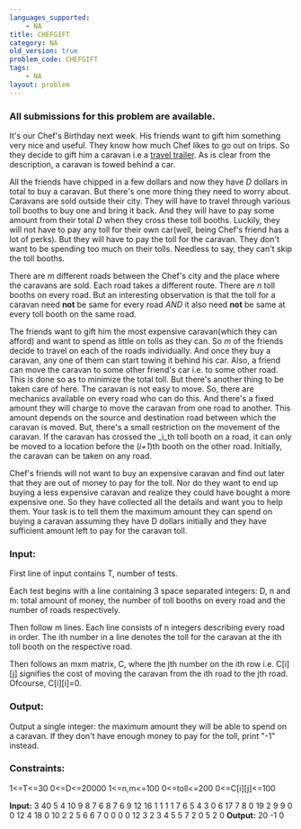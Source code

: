 ```yaml
---
languages_supported:
    - NA
title: CHEFGIFT
category: NA
old_version: true
problem_code: CHEFGIFT
tags:
    - NA
layout: problem
---
```

###  All submissions for this problem are available. 

It's our Chef's Birthday next week. His friends want to gift him something very nice and useful. They know how much Chef likes to go out on trips. So they decide to gift him a caravan i.e a [travel trailer](http://en.wikipedia.org/wiki/Travel_trailer). As is clear from the description, a caravan is towed behind a car.


 All the friends have chipped in a few dollars and now they have _D_ dollars in total to buy a caravan. But there's one more thing they need to worry about. Caravans are sold outside their city. They will have to travel through various toll booths to buy one and bring it back. And they will have to pay some amount from their total _D_ when they cross these toll booths. Luckily, they will not have to pay any toll for their own car(well, being Chef's friend has a lot of perks). But they will have to pay the toll for the caravan. They don't want to be spending too much on their tolls. Needless to say, they can't skip the toll booths.

There are _m_ different roads between the Chef's city and the place where the caravans are sold. Each road takes a different route. There are _n_ toll booths on every road. But an interesting observation is that the toll for a caravan need **not** be same for every road _AND_ it also need **not** be same at every toll booth on the same road.

The friends want to gift him the most expensive caravan(which they can afford) and want to spend as little on tolls as they can. So _m_ of the friends decide to travel on each of the roads individually. And once they buy a caravan, any one of them can start towing it behind his car. Also, a friend can move the caravan to some other friend's car i.e. to some other road. This is done so as to minimize the total toll. But there's another thing to be taken care of here. The caravan is not easy to move. So, there are mechanics available on every road who can do this. And there's a fixed amount they will charge to move the caravan from one road to another. This amount depends on the source and destination road between which the caravan is moved. But, there's a small restriction on the movement of the caravan. If the caravan has crossed the _i_th toll booth on a road, it can only be moved to a location before the (_i+1_)th booth on the other road. Initially, the caravan can be taken on any road.

Chef's friends will not want to buy an expensive caravan and find out later that they are out of money to pay for the toll. Nor do they want to end up buying a less expensive caravan and realize they could have bought a more expensive one. So they have collected all the details and want you to help them. Your task is to tell them the maximum amount they can spend on buying a caravan assuming they have D dollars initially and they have sufficient amount left to pay for the caravan toll.

### Input:

First line of input contains T, number of tests.

Each test begins with a line containing 3 space separated integers: D, n and m: total amount of money, the number of toll booths on every road and the number of roads respectively.

Then follow m lines. Each line consists of n integers describing every road in order. The ith number in a line denotes the toll for the caravan at the ith toll booth on the respective road.

Then follows an mxm matrix, C, where the jth number on the ith row i.e. C\[i\]\[j\] signifies the cost of moving the caravan from the ith road to the jth road. Ofcourse, C\[i\]\[i\]=0.

### Output:

Output a single integer: the maximum amount they will be able to spend on a caravan. If they don't have enough money to pay for the toll, print "-1" instead.

### Constraints:

1<=T<=30
 0<=D<=20000
 1<=n,m<=100 
 0<=toll<=200
 0<=C\[i\]\[j\]<=100

**Input:**
 3
 40 5 4
 10 9 8 7 6
 8 7 6 9 12
 16 1 1 1 1
 7 6 5 4 3
 0 6 17 7
 8 0 19 2
 9 9 0 0
 12 4 18 0
 10 2 2
 5 6
 6 7
 0 0
 0 0
 12 3 2
 3 4 5
 5 7 2
 0 5
 2 0
**Output:**
 20
 -1
 0